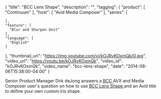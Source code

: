 {
  "title": "BCC Lens Shape",
  "description": "",
  "tagging": {
    "product": [
      "Continuum"
    ],
    "host": [
      "Avid Media Composer"
    ],
    "series": [

    ],
    "feature": [
      "Blur and Sharpen Unit"
    ],
    "language": [
      "English"
    ]
  },
  "thumbnail_url": "https://img.youtube.com/vi/kOJRvKOxmQk/0.jpg",
  "video_url": "https://youtu.be/kOJRvKOxmQk",
  "video_id": "kOJRvKOxmQk",
  "video_name": "bcc-lens-shape",
  "date": "2014-08-06T15:38:00-04:00"
}

Senior Product Manager Dirk deJong answers a [ BCC
](/products/continuum/) AVX and
Media Composer user's question on how to use [ BCC Lens Shape
](/products/continuum-units/blur-and-sharpen/) and an
Avid title to define your own custom iris shape.


